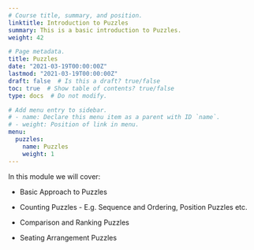 ```yaml
---
# Course title, summary, and position.
linktitle: Introduction to Puzzles
summary: This is a basic introduction to Puzzles.
weight: 42

# Page metadata.
title: Puzzles
date: "2021-03-19T00:00:00Z"
lastmod: "2021-03-19T00:00:00Z"
draft: false  # Is this a draft? true/false
toc: true  # Show table of contents? true/false
type: docs  # Do not modify.

# Add menu entry to sidebar.
# - name: Declare this menu item as a parent with ID `name`.
# - weight: Position of link in menu.
menu:
  puzzles:
    name: Puzzles
    weight: 1
---
```


In this module we will cover:

* Basic Approach to Puzzles 

* Counting Puzzles - E.g. Sequence and Ordering, Position Puzzles etc.

* Comparison and Ranking Puzzles

* Seating Arrangement Puzzles

